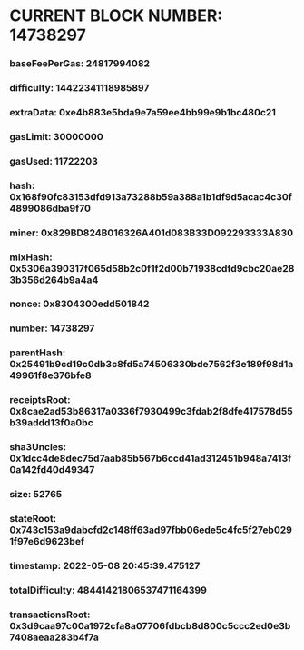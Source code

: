 # CURRENT BLOCK NUMBER: 14738297

### baseFeePerGas: 24817994082
### difficulty: 14422341118985897
### extraData: 0xe4b883e5bda9e7a59ee4bb99e9b1bc480c21
### gasLimit: 30000000
### gasUsed: 11722203
### hash: 0x168f90fc83153dfd913a73288b59a388a1b1df9d5acac4c30f4899086dba9f70
### miner: 0x829BD824B016326A401d083B33D092293333A830
### mixHash: 0x5306a390317f065d58b2c0f1f2d00b71938cdfd9cbc20ae283b356d264b9a4a4
### nonce: 0x8304300edd501842
### number: 14738297
### parentHash: 0x25491b9cd19c0db3c8fd5a74506330bde7562f3e189f98d1a49961f8e376bfe8
### receiptsRoot: 0x8cae2ad53b86317a0336f7930499c3fdab2f8dfe417578d55b39addd13f0a0bc
### sha3Uncles: 0x1dcc4de8dec75d7aab85b567b6ccd41ad312451b948a7413f0a142fd40d49347
### size: 52765
### stateRoot: 0x743c153a9dabcfd2c148ff63ad97fbb06ede5c4fc5f27eb0291f97e6d9623bef
### timestamp: 2022-05-08 20:45:39.475127
### totalDifficulty: 48441421806537471164399
### transactionsRoot: 0x3d9caa97c00a1972cfa8a07706fdbcb8d800c5ccc2ed0e3b7408aeaa283b4f7a
